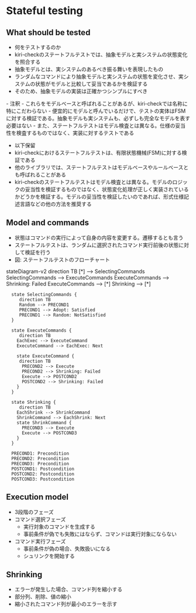 # Stateful testing

## What should be tested

- 何をテストするのか
- kiri-checkのステートフルテストでは、抽象モデルと実システムの状態変化を照合する
- 抽象モデルとは、実システムのあるべき振る舞いを表現したもの
- ランダムなコマンドにより抽象モデルと実システムの状態を変化させ、実システムの状態がモデルと比較して妥当であるかを検証する
- そのため、抽象モデルの実装は正確かつシンプルにすべき

<note>
- 注釈
- これらをモデルベースと呼ばれることがあるが、kiri-checkでは名称に特にこだわらない
- 便宜的にモデルと呼んでいるだけで、テストの実体はFSMに対する検証である。抽象モデルも実システムも、必ずしも完全なモデルを表す必要はない
- また、ステートフルテストはモデル検査とは異なる。仕様の妥当性を検査するものではなく、実装に対するテストである
</note>

- 以下保留
- kiri-checkにおけるステートフルテストは、有限状態機械(FSM)に対する検証である
- 他のライブラリでは、ステートフルテストはモデルベースやルールベースとも呼ばれることがある
- kiri-checkのステートフルテストはモデル検査とは異なる。モデルのロジックの妥当性を検証するものではなく、状態変化処理が正しく実装されているかどうかを検証する。モデルの妥当性を検証したいのであれば、形式仕様記述言語などの他の方法を推奨する

## Model and commands

- 状態はコマンドの実行によって自身の内容を変更する。遷移するとも言う
- ステートフルテストは、ランダムに選択されたコマンド実行前後の状態に対して検証を行う
- 図: ステートフルテストのフローチャート

<code-block lang="mermaid">
    stateDiagram-v2
      direction TB
      [*] --> SelectingCommands
      SelectingCommands --> ExecuteCommands
      ExecuteCommands --> Shrinking: Failed
      ExecuteCommands --> [*]
      Shrinking --> [*]

      state SelectingCommands {
         direction TB
         Random --> PRECOND1
         PRECOND1 --> Adopt: Satisfied
         PRECOND1 --> Random: NotSatisfied
      }

      state ExecuteCommands {
         direction TB
        EachExec --> ExecuteCommand
        ExecuteCommand --> EachExec: Next

        state ExecuteCommand {
         direction TB
          PRECOND2 --> Execute
          PRECOND2 --> Shrinking: Failed
          Execute --> POSTCOND2
          POSTCOND2 --> Shrinking: Failed
        }
      }

      state Shrinking {
         direction TB
        EachShrink --> ShrinkCommand
        ShrinkCommand --> EachShrink: Next
        state ShrinkCommand {
          PRECOND3 --> Execute
          Execute --> POSTCOND3
        }
      }

      PRECOND1: Precondition
      PRECOND2: Precondition
      PRECOND3: Precondition
      POSTCOND1: Postcondition
      POSTCOND2: Postcondition
      POSTCOND3: Postcondition
</code-block>

## Execution model

- 3段階のフェーズ
- コマンド選択フェーズ
  - 実行対象のコマンドを生成する
  - 事前条件が偽でも失敗にはならず、コマンドは実行対象にならない
- コマンド実行フェーズ
  - 事前条件が偽の場合、失敗扱いになる
  - シュリンクを開始する




## Shrinking

- エラーが発生した場合、コマンド列を縮小する
- 部分列、削除、値の縮小
- 縮小されたコマンド列が最小のエラーを示す
